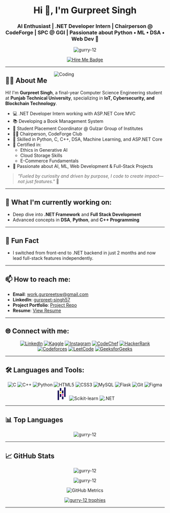 <h1 align="center">Hi 👋, I'm Gurpreet Singh</h1>
<h3 align="center">AI Enthusiast | .NET Developer Intern | Chairperson @ CodeForge | SPC @ GGI | Passionate about Python • ML • DSA • Web Dev 🚀</h3>

<p align="center">
  <img src="https://komarev.com/ghpvc/?username=gurry-12&label=Profile%20views&color=0e75b6&style=flat" alt="gurry-12" />
</p>

<p align="center">
  <a href="mailto:work.gurpreetsw@gmail.com">
    <img src="https://img.shields.io/badge/Hire%20Me-Work%20with%20Me-brightgreen?style=for-the-badge&logo=gmail" alt="Hire Me Badge" />
  </a>
</p>

---
<img align="right" alt="Coding" width="350" src="https://cdn.dribbble.com/users/1162077/screenshots/3848914/programmer.gif">


## 👨‍💻 About Me

Hi! I'm **Gurpreet Singh**, a final-year Computer Science Engineering student at **Punjab Technical University**, specializing in **IoT, Cybersecurity, and Blockchain Technology**.

- 💻 .NET Developer Intern working with ASP.NET Core MVC  
- 📚 Developing a Book Management System  
- 🎯 Student Placement Coordinator @ Gulzar Group of Institutes  
- 👨‍💼 Chairperson, CodeForge Club  
- 🧠 Skilled in Python, C, C++, DSA, Machine Learning, and ASP.NET Core  
- 📜 Certified in:
  - Ethics in Generative AI  
  - Cloud Storage Skills  
  - E-Commerce Fundamentals  
- 🚀 Passionate about AI, ML, Web Development & Full-Stack Projects

> _"Fueled by curiosity and driven by purpose, I code to create impact—not just features."_ 🚀

---

## 🔭 What I'm currently working on:
- Deep dive into **.NET Framework** and **Full Stack Development**
- Advanced concepts in **DSA**, **Python**, and **C++ Programming**

---

## 🧠 Fun Fact
- I switched from front-end to .NET backend in just 2 months and now lead full-stack features independently.

---

## 📫 How to reach me:
- **Email**: [work.gurpreetsw@gmail.com](mailto:work.gurpreetsw@gmail.com)
- **LinkedIn**: [gurpreet-singh57](https://linkedin.com/in/gurpreet-singh57)
- **Project Portfolio**: [Project Repo](https://shorturl.at/1bhUu)
- **Resume**: [View Resume](https://shorturl.at/TF7CK)

---

## 🌐 Connect with me:

<p align="center">
  <a href="https://linkedin.com/in/gurpreet-singh57" target="_blank"><img src="https://raw.githubusercontent.com/rahuldkjain/github-profile-readme-generator/master/src/images/icons/Social/linked-in-alt.svg" alt="LinkedIn" height="30" width="40" /></a>
  <a href="https://kaggle.com/gurpreetsingh57" target="_blank"><img src="https://raw.githubusercontent.com/rahuldkjain/github-profile-readme-generator/master/src/images/icons/Social/kaggle.svg" alt="Kaggle" height="30" width="40" /></a>
  <a href="https://instagram.com/guriii_07_" target="_blank"><img src="https://raw.githubusercontent.com/rahuldkjain/github-profile-readme-generator/master/src/images/icons/Social/instagram.svg" alt="Instagram" height="30" width="40" /></a>
  <a href="https://www.codechef.com/users/guru231" target="_blank"><img src="https://cdn.jsdelivr.net/npm/simple-icons@3.1.0/icons/codechef.svg" alt="CodeChef" height="30" width="40" /></a>
  <a href="https://www.hackerrank.com/singhsarpreet234" target="_blank"><img src="https://raw.githubusercontent.com/rahuldkjain/github-profile-readme-generator/master/src/images/icons/Social/hackerrank.svg" alt="HackerRank" height="30" width="40" /></a>
  <a href="https://codeforces.com/profile/guriii" target="_blank"><img src="https://raw.githubusercontent.com/rahuldkjain/github-profile-readme-generator/master/src/images/icons/Social/codeforces.svg" alt="Codeforces" height="30" width="40" /></a>
  <a href="https://leetcode.com/guriii/" target="_blank"><img src="https://raw.githubusercontent.com/rahuldkjain/github-profile-readme-generator/master/src/images/icons/Social/leet-code.svg" alt="LeetCode" height="30" width="40" /></a>
  <a href="https://auth.geeksforgeeks.org/user/singhsarpreet234/" target="_blank"><img src="https://raw.githubusercontent.com/rahuldkjain/github-profile-readme-generator/master/src/images/icons/Social/geeks-for-geeks.svg" alt="GeeksforGeeks" height="30" width="40" /></a>
</p>

---

## 🛠 Languages and Tools:

<p align="center">
  <img src="https://cdn.jsdelivr.net/gh/devicons/devicon/icons/c/c-original.svg" alt="C" width="40" height="40"/>
  <img src="https://cdn.jsdelivr.net/gh/devicons/devicon/icons/cplusplus/cplusplus-original.svg" alt="C++" width="40" height="40"/>
  <img src="https://cdn.jsdelivr.net/gh/devicons/devicon/icons/python/python-original.svg" alt="Python" width="40" height="40"/>
  <img src="https://cdn.jsdelivr.net/gh/devicons/devicon/icons/html5/html5-original.svg" alt="HTML5" width="40" height="40"/>
  <img src="https://cdn.jsdelivr.net/gh/devicons/devicon/icons/css3/css3-original-wordmark.svg" alt="CSS3" width="40" height="40"/>
  <img src="https://cdn.jsdelivr.net/gh/devicons/devicon/icons/mysql/mysql-original-wordmark.svg" alt="MySQL" width="40" height="40"/>
  <img src="https://cdn.jsdelivr.net/gh/devicons/devicon/icons/flask/flask-original.svg" alt="Flask" width="40" height="40"/>
  <img src="https://cdn.jsdelivr.net/gh/devicons/devicon/icons/git/git-original.svg" alt="Git" width="40" height="40"/>
  <img src="https://cdn.jsdelivr.net/gh/devicons/devicon/icons/figma/figma-original.svg" alt="Figma" width="40" height="40"/>
  <img src="https://raw.githubusercontent.com/devicons/devicon/master/icons/pandas/pandas-original.svg" alt="Pandas" width="40" height="40"/>
  <img src="https://upload.wikimedia.org/wikipedia/commons/0/05/Scikit_learn_logo_small.svg" alt="Scikit-learn" width="40" height="40"/>
  <img src="https://cdn.jsdelivr.net/gh/devicons/devicon/icons/dot-net/dot-net-original.svg" alt=".NET" width="40" height="40"/>
</p>

---

## 📊 Top Languages

<p align="center">
  <img src="https://github-readme-stats.vercel.app/api/top-langs?username=gurry-12&show_icons=true&locale=en&layout=compact&theme=tokyonight" alt="gurry-12" />
</p>

---

## 📈 GitHub Stats
<p align="center">
  <img src="https://github-readme-stats.vercel.app/api?username=gurry-12&show_icons=true&locale=en&theme=tokyonight" alt="gurry-12" />
</p>

<p align="center">
  <img src="https://github-readme-streak-stats.herokuapp.com/?user=gurry-12&theme=tokyonight" alt="gurry-12" />
</p>

<p align="center">
  <img src="https://metrics.lecoq.io/gurry-12?template=classic&languages=1&isocalendar=1&followup=1" alt="GitHub Metrics" />
</p>


<p align="center">
  <a href="https://github.com/ryo-ma/github-profile-trophy"><img src="https://github-profile-trophy.vercel.app/?username=gurry-12&theme=tokyonight&margin-w=15&margin-h=15" alt="gurry-12 trophies" /></a>
</p>

---
